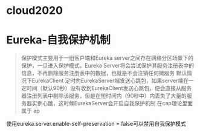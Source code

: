 # cloud2020
# Eureka-自我保护机制
> 保护模式主要用于一组客户端和Eureka server之间存在网络分区场景下的保护，一旦进入保护模式，Eureka Server将会尝试保护其服务注册表中的信息，不再删除服务注册表中的数据，也就是不会注销任何微服务
>默认情况下EurekaClient 定时向EurekaServer端发送心跳包，如果server端在一定时间（默认90秒）没有收到EurekaClient发送心跳包，便会直接从服务器注册列表中剔除该服务，但是在短时间内（90秒中）内丢失了大量的服务器实例心跳，这时候EurekaServer会开启自我保护机制
 在cap理论里面属于 ap

使用eureka.server.enable-self-preservation = false可以禁用自我保护模式